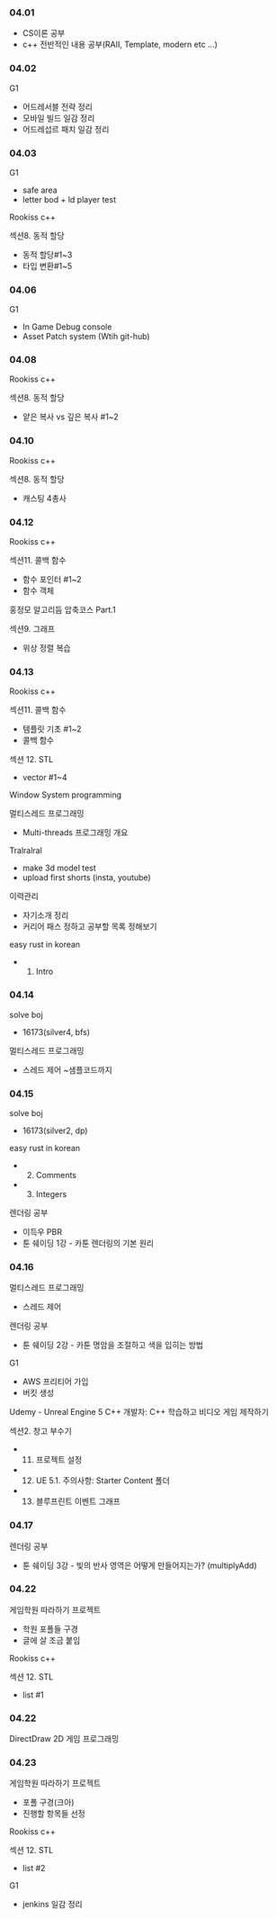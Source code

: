 ### 04.01

- CS이론 공부
- c++ 전반적인 내용 공부(RAII, Template, modern etc ...)

### 04.02

G1

- 어드레서블 전략 정리
- 모바일 빌드 일감 정리
- 어드레섭르 패치 일감 정리

### 04.03

G1

- safe area
- letter bod + ld player test

Rookiss c++

섹션8. 동적 할당

- 동적 할당#1~3
- 타입 변환#1~5

### 04.06

G1

- In Game Debug console
- Asset Patch system (Wtih git-hub)

### 04.08

Rookiss c++

섹션8. 동적 할당

- 얕은 복사 vs 깊은 복사 #1~2

### 04.10

Rookiss c++

섹션8. 동적 할당

- 캐스팅 4총사

### 04.12

Rookiss c++

섹션11. 콜백 함수

- 함수 포인터 #1~2
- 함수 객체

홍정모 알고리듬 압축코스 Part.1

섹션9. 그래프

- 위상 정렬 복습

### 04.13

Rookiss c++

섹션11. 콜백 함수

- 템플릿 기초 #1~2
- 콜백 함수

섹션 12. STL

- vector #1~4

Window System programming

멀티스레드 프로그래밍

- Multi-threads 프로그래밍 개요

Tralralral

- make 3d model test
- upload first shorts (insta, youtube)

이력관리

- 자기소개 정리
- 커리어 패스 정하고 공부할 목록 정해보기

easy rust in korean

- 1. Intro

### 04.14

solve boj

- 16173(silver4, bfs)

멀티스레드 프로그래밍

- 스레드 제어 ~샘플코드까지

### 04.15

solve boj

- 16173(silver2, dp)

easy rust in korean

- 2. Comments
- 3. Integers

렌더링 공부

- 이득우 PBR
- 툰 쉐이딩 1강 - 카툰 렌더링의 기본 원리

### 04.16

멀티스레드 프로그래밍

- 스레드 제어

렌더링 공부

- 툰 쉐이딩 2강 - 카툰 명암을 조절하고 색을 입히는 방법

G1

- AWS 프리티어 가입
- 버킷 생성

Udemy - Unreal Engine 5 C++ 개발자: C++ 학습하고 비디오 게임 제작하기

섹션2. 창고 부수기

- 11. 프로젝트 설정
- 12. UE 5.1. 주의사항: Starter Content 폴더
- 13. 블루프린트 이벤트 그래프

### 04.17

렌더링 공부

- 툰 쉐이딩 3강 - 빛의 반사 영역은 어떻게 만들어지는가? (multiplyAdd)

### 04.22

게임학원 따라하기 프로젝트

- 학원 포폴들 구경
- 글에 살 조금 붙임

Rookiss c++

섹션 12. STL

- list #1

### 04.22

DirectDraw 2D 게임 프로그래밍

### 04.23

게임학원 따라하기 프로젝트

- 포폴 구경(크아)
- 진행할 항목들 선정

Rookiss c++

섹션 12. STL

- list #2

G1

- jenkins 일감 정리
